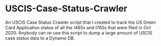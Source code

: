 # USCIS-Case-Status-Crawler
An USCIS Case Status Crawler script that I created to track the US Green Card Application status of all the I485s and I765s that were filed in Oct 2020.  Anybody can re-use this script to dump a large amount of USCIS case status data to a Dynamo DB.
